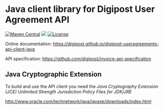 # Java client library for Digipost User Agreement API

[![Maven Central](https://maven-badges.herokuapp.com/maven-central/no.digipost/digipost-useragreements-api-client-java/badge.svg)](https://maven-badges.herokuapp.com/maven-central/no.digipost/digipost-useragreements-api-client-java)
![](https://github.com/digipost/digipost-useragreements-api-client-java/workflows/Build%20snapshot/badge.svg)
[![License](https://img.shields.io/badge/license-Apache%202-blue)](https://github.com/digipost/digipost-useragreements-api-client-java/blob/master/LICENCE)

Online documentation: https://digipost.github.io/digipost-useragreements-api-client-java

API specification: https://github.com/digipost/invoice-api-specification

## Java Cryptographic Extension

To build and use the API client you need the *Java Cryptography Extension (JCE) Unlimited Strength Jurisdiction Policy Files for JDK/JRE*

http://www.oracle.com/technetwork/java/javase/downloads/index.html
